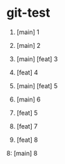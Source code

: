 # git-test

1. [main] 1
2. [main] 2
3. [main] [feat] 3
4. [feat] 4

5. [main] [feat] 5
6. [main] 6
5. [feat] 5
6. [feat] 7
7. [feat] 8

8: [main] 8